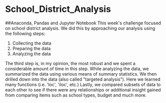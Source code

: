 # School_District_Analysis
##Anaconda, Pandas and Jupyter Notebook
This week's challenge focused on school district analysis. We did this by approaching our analysis using the following steps: 
  1. Collecting the data 
  2. Preparing the data
  3. Analyzing the data

The third step is, in my opinion, the most robust and we spent a considerable amount of time in this step. While analyzing the data, we summarized the data using various means of summary statistics. We then drilled down into the data (also called "targeted analysis"). Here we learned many functions (i.e. 'loc', 'iloc', etc.) Lastly, we compared subsets of data to each other to see if there were any relationships or additional insight gained from comparing items such as school types, budget and much more. 
